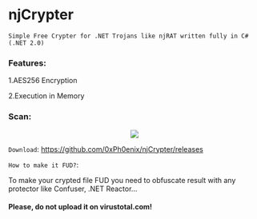 # njCrypter
```Simple Free Crypter for .NET Trojans like njRAT written fully in C#(.NET 2.0)```

### Features:

1.AES256 Encryption

2.Execution in Memory

### Scan: 

<p align="center">
  <img src="Scan/Scan.png">
</p>

```Download```: https://github.com/0xPh0enix/njCrypter/releases

```How to make it FUD?```: 

To make your crypted file FUD you need to obfuscate result with any protector like Confuser, .NET Reactor...

#### Please, do not upload it on virustotal.com!
